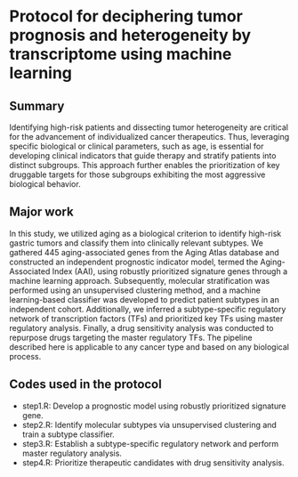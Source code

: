 # Protocol for deciphering tumor prognosis and heterogeneity by transcriptome using machine learning

## Summary
Identifying high-risk patients and dissecting tumor heterogeneity are critical for the advancement of individualized cancer therapeutics. Thus, leveraging specific biological or clinical parameters, such as age, is essential for developing clinical indicators that guide therapy and stratify patients into distinct subgroups. This approach further enables the prioritization of key druggable targets for those subgroups exhibiting the most aggressive biological behavior.

## Major work
In this study, we utilized aging as a biological criterion to identify high-risk gastric tumors and classify them into clinically relevant subtypes. We gathered 445 aging-associated genes from the Aging Atlas database and constructed an independent prognostic indicator model, termed the Aging-Associated Index (AAI), using robustly prioritized signature genes through a machine learning approach. Subsequently, molecular stratification was performed using an unsupervised clustering method, and a machine learning-based classifier was developed to predict patient subtypes in an independent cohort. Additionally, we inferred a subtype-specific regulatory network of transcription factors (TFs) and prioritized key TFs using master regulatory analysis. Finally, a drug sensitivity analysis was conducted to repurpose drugs targeting the master regulatory TFs. The pipeline described here is applicable to any cancer type and based on any biological process.

## Codes used in the protocol
* step1.R: Develop a prognostic model using robustly prioritized signature gene.
* step2.R: Identify molecular subtypes via unsupervised clustering and train a subtype classifier.
* step3.R: Establish a subtype-specific regulatory network and perform master regulatory analysis.
* step4.R: Prioritize therapeutic candidates with drug sensitivity analysis.




